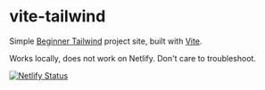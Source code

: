 # vite-tailwind

Simple [Beginner Tailwind](https://beginnertailwind.com/) project site, built with [Vite](https://vitejs.dev/guide/static-deploy.html#netlify). 

Works locally, does not work on Netlify. Don't care to troubleshoot.

[![Netlify Status](https://api.netlify.com/api/v1/badges/221d470f-988b-4a10-b9e6-28e2d3a0b232/deploy-status)](https://app.netlify.com/sites/optimistic-swartz-599da1/deploys)
